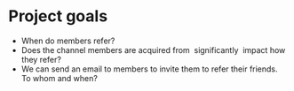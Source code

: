 # Project goals

* When do members refer?
* Does the channel members are acquired from​ ​ significantly​ ​ impact how they refer?
* We can send an email to members to invite them to refer their friends. To whom and when?
